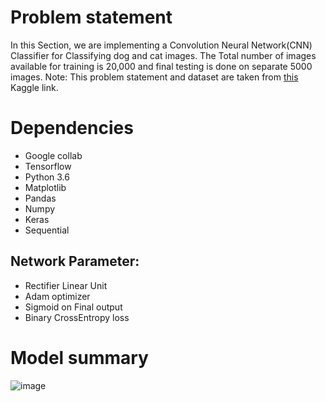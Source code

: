# Problem statement
In this Section, we are implementing a Convolution Neural Network(CNN) Classifier for Classifying dog and cat images. The Total number of images available for training is 20,000 and final testing is done on separate 5000 images.
Note: This problem statement and dataset are taken from <a href="https://www.kaggle.com/datasets/salader/dogs-vs-cats?select=train">this</a> Kaggle link.

# Dependencies
- Google collab
- Tensorflow 
- Python 3.6
- Matplotlib
- Pandas
- Numpy
- Keras
- Sequential

## Network Parameter:
- Rectifier Linear Unit
- Adam optimizer
- Sigmoid on Final output
- Binary CrossEntropy loss

# Model summary
  ![image](https://github.com/SohagMollik/image-classification-dogs-v-cats-CNN/assets/74552043/61ac1818-861e-475e-92d2-fe167090e3b4)



